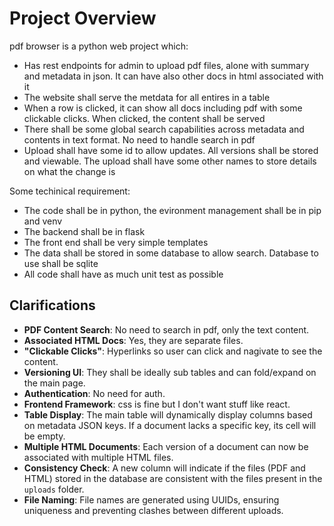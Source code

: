 # Project Overview

pdf browser is a python web project which:
- Has rest endpoints for admin to upload pdf files, alone with summary and metadata in json. It can have also other docs in html associated with it
- The website shall serve the metdata for all entires in a table
- When a row is clicked, it can show all docs including pdf with some clickable clicks. When clicked, the content shall be served
- There shall be some global search capabilities across metadata and contents in text format. No need to handle search in pdf
- Upload shall have some id to allow updates. All versions shall be stored and viewable. The upload shall have some other names to store details on what the change is

Some techinical requirement:
- The code shall be in python, the evironment management shall be in pip and venv
- The backend shall be in flask
- The front end shall be very simple templates
- The data shall be stored in some database to allow search. Database to use shall be sqlite
- All code shall have as much unit test as possible

## Clarifications

- **PDF Content Search**: No need to search in pdf, only the text content.
- **Associated HTML Docs**: Yes, they are separate files.
- **"Clickable Clicks"**: Hyperlinks so user can click and nagivate to see the content.
- **Versioning UI**: They shall be ideally sub tables and can fold/expand on the main page.
- **Authentication**: No need for auth.
- **Frontend Framework**: css is fine but I don't want stuff like react.
- **Table Display**: The main table will dynamically display columns based on metadata JSON keys. If a document lacks a specific key, its cell will be empty.
- **Multiple HTML Documents**: Each version of a document can now be associated with multiple HTML files.
- **Consistency Check**: A new column will indicate if the files (PDF and HTML) stored in the database are consistent with the files present in the `uploads` folder.
- **File Naming**: File names are generated using UUIDs, ensuring uniqueness and preventing clashes between different uploads.
